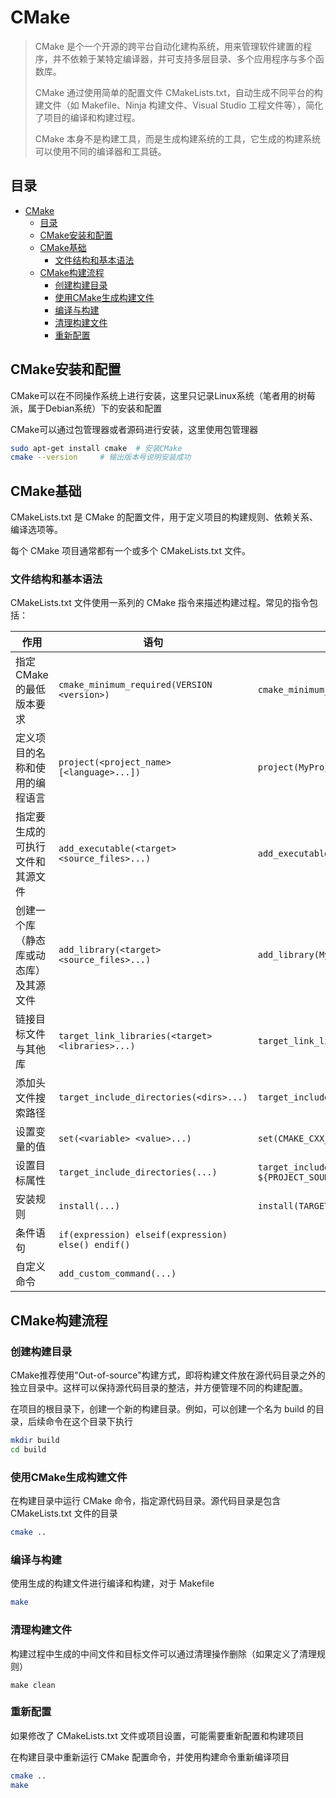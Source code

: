 # CMake

> CMake 是个一个开源的跨平台自动化建构系统，用来管理软件建置的程序，并不依赖于某特定编译器，并可支持多层目录、多个应用程序与多个函数库。
>
> CMake 通过使用简单的配置文件 CMakeLists.txt，自动生成不同平台的构建文件（如 Makefile、Ninja 构建文件、Visual Studio 工程文件等），简化了项目的编译和构建过程。
>
> CMake 本身不是构建工具，而是生成构建系统的工具，它生成的构建系统可以使用不同的编译器和工具链。
>

## 目录

- [CMake](#cmake)
  - [目录](#目录)
  - [CMake安装和配置](#cmake安装和配置)
  - [CMake基础](#cmake基础)
    - [文件结构和基本语法](#文件结构和基本语法)
  - [CMake构建流程](#cmake构建流程)
    - [创建构建目录](#创建构建目录)
    - [使用CMake生成构建文件](#使用cmake生成构建文件)
    - [编译与构建](#编译与构建)
    - [清理构建文件](#清理构建文件)
    - [重新配置](#重新配置)

## CMake安装和配置

CMake可以在不同操作系统上进行安装，这里只记录Linux系统（笔者用的树莓派，属于Debian系统）下的安装和配置

CMake可以通过包管理器或者源码进行安装，这里使用包管理器

```bash
sudo apt-get install cmake  # 安装CMake
cmake --version     # 输出版本号说明安装成功
```

## CMake基础

CMakeLists.txt 是 CMake 的配置文件，用于定义项目的构建规则、依赖关系、编译选项等。

每个 CMake 项目通常都有一个或多个 CMakeLists.txt 文件。

### 文件结构和基本语法

CMakeLists.txt 文件使用一系列的 CMake 指令来描述构建过程。常见的指令包括：

|作用|语句|举例|
|--|--|--|
|指定 CMake 的最低版本要求|`cmake_minimum_required(VERSION <version>)`|`cmake_minimum_required(VERSION 3.10)`|
|定义项目的名称和使用的编程语言|`project(<project_name> [<language>...])`|`project(MyProject CXX)`|
|指定要生成的可执行文件和其源文件|`add_executable(<target> <source_files>...)`|`add_executable(MyExecutable main.cpp other_file.cpp)`|
|创建一个库（静态库或动态库）及其源文件|`add_library(<target> <source_files>...)`|`add_library(MyLibrary STATIC library.cpp)`|
|链接目标文件与其他库|`target_link_libraries(<target> <libraries>...)`|`target_link_libraries(MyExecutable MyLibrary)`|
|添加头文件搜索路径|`target_include_directories(<dirs>...)`|`target_include_directories(${PROJECT_SOURCE_DIR}/include)`|
|设置变量的值|`set(<variable> <value>...)`|`set(CMAKE_CXX_STANDARD 11)`|
|设置目标属性|`target_include_directories(...)`|`target_include_directories(MyExecutable PRIVATE ${PROJECT_SOURCE_DIR}/include)`|
|安装规则|`install(...)`|`install(TARGETS MyExecutable RUNTIME DESTINATION bin)`|
|条件语句|`if(expression) elseif(expression) else() endif()`||
|自定义命令|`add_custom_command(...)`||

## CMake构建流程

### 创建构建目录

CMake推荐使用"Out-of-source"构建方式，即将构建文件放在源代码目录之外的独立目录中。这样可以保持源代码目录的整洁，并方便管理不同的构建配置。

在项目的根目录下，创建一个新的构建目录。例如，可以创建一个名为 build 的目录，后续命令在这个目录下执行

```bash
mkdir build
cd build
```

### 使用CMake生成构建文件

在构建目录中运行 CMake 命令，指定源代码目录。源代码目录是包含 CMakeLists.txt 文件的目录

```bash
cmake ..
```

### 编译与构建

使用生成的构建文件进行编译和构建，对于 Makefile

```bash
make
```

### 清理构建文件

构建过程中生成的中间文件和目标文件可以通过清理操作删除（如果定义了清理规则）

```
make clean
```

### 重新配置

如果修改了 CMakeLists.txt 文件或项目设置，可能需要重新配置和构建项目

在构建目录中重新运行 CMake 配置命令，并使用构建命令重新编译项目

```bash
cmake ..
make
```